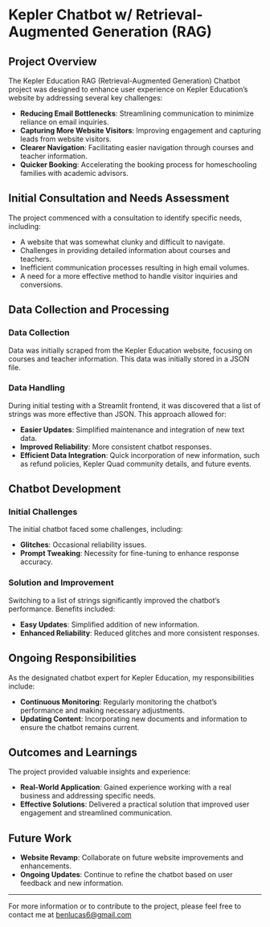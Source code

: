 # Kepler Chatbot w/ Retrieval-Augmented Generation (RAG)

## Project Overview

The Kepler Education RAG (Retrieval-Augmented Generation) Chatbot project was designed to enhance user experience on Kepler Education’s website by addressing several key challenges:

- **Reducing Email Bottlenecks**: Streamlining communication to minimize reliance on email inquiries.
- **Capturing More Website Visitors**: Improving engagement and capturing leads from website visitors.
- **Clearer Navigation**: Facilitating easier navigation through courses and teacher information.
- **Quicker Booking**: Accelerating the booking process for homeschooling families with academic advisors.

## Initial Consultation and Needs Assessment

The project commenced with a consultation to identify specific needs, including:

- A website that was somewhat clunky and difficult to navigate.
- Challenges in providing detailed information about courses and teachers.
- Inefficient communication processes resulting in high email volumes.
- A need for a more effective method to handle visitor inquiries and conversions.

## Data Collection and Processing

### Data Collection

Data was initially scraped from the Kepler Education website, focusing on courses and teacher information. This data was initially stored in a JSON file.

### Data Handling

During initial testing with a Streamlit frontend, it was discovered that a list of strings was more effective than JSON. This approach allowed for:

- **Easier Updates**: Simplified maintenance and integration of new text data.
- **Improved Reliability**: More consistent chatbot responses.
- **Efficient Data Integration**: Quick incorporation of new information, such as refund policies, Kepler Quad community details, and future events.

## Chatbot Development

### Initial Challenges

The initial chatbot faced some challenges, including:

- **Glitches**: Occasional reliability issues.
- **Prompt Tweaking**: Necessity for fine-tuning to enhance response accuracy.

### Solution and Improvement

Switching to a list of strings significantly improved the chatbot’s performance. Benefits included:

- **Easy Updates**: Simplified addition of new information.
- **Enhanced Reliability**: Reduced glitches and more consistent responses.

## Ongoing Responsibilities

As the designated chatbot expert for Kepler Education, my responsibilities include:

- **Continuous Monitoring**: Regularly monitoring the chatbot’s performance and making necessary adjustments.
- **Updating Content**: Incorporating new documents and information to ensure the chatbot remains current.

## Outcomes and Learnings

The project provided valuable insights and experience:

- **Real-World Application**: Gained experience working with a real business and addressing specific needs.
- **Effective Solutions**: Delivered a practical solution that improved user engagement and streamlined communication.

## Future Work

- **Website Revamp**: Collaborate on future website improvements and enhancements.
- **Ongoing Updates**: Continue to refine the chatbot based on user feedback and new information.

---

For more information or to contribute to the project, please feel free to contact me at benlucas6@gmail.com
